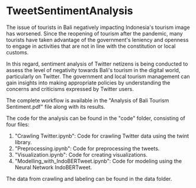 # TweetSentimentAnalysis
The issue of tourists in Bali negatively impacting Indonesia's tourism image has worsened. Since the reopening of tourism after the pandemic, many tourists have taken advantage of the government's leniency and openness to engage in activities that are not in line with the constitution or local customs.

In this regard, sentiment analysis of Twitter netizens is being conducted to assess the level of negativity towards Bali's tourism in the digital world, particularly on Twitter. The government and local tourism management can gain insights into making appropriate policies by understanding the concerns and criticisms expressed by Twitter users.

The complete workflow is available in the "Analysis of Bali Tourism Sentiment.pdf" file along with its results.

The code for the analysis can be found in the "code" folder, consisting of four files:

1. "Crawling Twitter.ipynb": Code for crawling Twitter data using the twint library.
2. "Preprocessing.ipynb": Code for preprocessing the tweets.
3. "Visualization.ipynb": Code for creating visualizations.
4. "Modelling_with_IndoBERTweet.ipynb": Code for modeling using the Neural Network IndoBERTweet.

The data from crawling and labeling can be found in the data folder.
